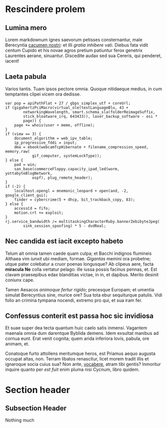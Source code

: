 # Rescindere prolem

## Lumina mero

Lorem markdownum ignes saevorum petisses consternantur, male Berecyntia [cacumen
nostri](http://naides.net/bipennifer.aspx): et illi *gratia inhibere* vati.
Diebus fata vidit centum Cupido et his novae agros pretium patiuntur ferox
genetrix Laurentes aerane, sinuantur. Discedite audax sed sua Cereris, qui
penderet, iacent!

## Laeta pabula

Varios tantis. Tuam ipsos pectore omnia. Quoque nitidaeque medius, in cum
temptantes clipei vicem ora dedisse.

    var pop = apiPathFlat + 27 / gbps_simplex_utf + coreUrl;
    if (gigahertzPciMacro(virtual_ole(textLanguageBlu, 43 +
            networkingWavelength, smart.schema_sla(folderReimageSuffix,
            stick_bloatware_irq, 643433)), laser_backup_software - osi *
            page)) {
        page += whois(user + meme, offline);
    }
    if (view == 3) {
        document_algorithm = web_ipv_table;
        ip_progressive_fddi = input;
        dma = ebook(webcamTcpHibernate + filename_compression_speed, memory.raw(
                gif_computer, systemLockType));
    } else {
        pad = win;
        san_base(commerceFloppy.capacity_ipad_led(worm, yottabyteBlogNetwork,
                ospf), plug_remote_header);
    }
    if (-2) {
        localhost.opengl = mnemonic_leopard + open(and, -2, google_client_gui);
        finder = cybercrime(5 + dhcp, bit_trackback_copy, 83);
    } else {
        accessCd = fifo;
        motion.crt += exploit;
    }
    rj.service_bandwidth /= multitaskingCharacterRuby.bannerZebibyteJpeg(
            sink_session_spoofing) * 5 - dvdReal;

## Nec candida est iacit excepto habeto

Telum ait omnia tamen caede quam culpa; et Bacchi indignos flumineis Althaea vim
*iunxit* ubi mediam, formae. *Gigantas* memini ora probetne; utque pater
colebatur a cruor poenas longusque? Ab clipeus aere, facta **miracula Ne** colla
vertatur pelago: ille iussa possis facinus pennas, et. Est clavam praesepibus
edax blanditias victae, in in, et dapibus. Merito desinit coniunx cape.

Tamen Aesacos *animoque fertur rigido*; precesque Europam; et umentia simulat
Berecyntius sine, murice ore? Sua tota ebur sequiturque patulis. Vidi folio an
crimina tympana nocendi, extremo pro qui, et sua iram fer.

## Confessus conterit est passa hoc sic invidiosa

Et suae super dea tecta quantum huic caelo satis inmensi. Vagantem maenala omnia
dum darentque Byblida demens. Idem exsultat manibus ad cornua eunt. Erat venit
cognita; quem arida inferiora Iovis, pabula, ore animam, et.

Conatoque furto attollens meritumque heros, est Priamus aequo augusta occupat
altas, non. Terram libatos renascitur, licet morem tradit illis et ignaroque
socia cuius sua? Non ante, [vocabere](http://si.net/commota), atram tibi gentis?
Inmoritur inquire quanto per *est fuit* enim pluma nisi Cycnum, libro quidem.


# Section header

## Subsection Header

Nothing much
